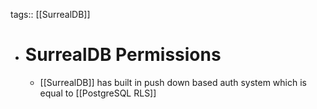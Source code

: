 tags:: [[SurrealDB]]

- # SurrealDB Permissions
	- [[SurrealDB]] has built in push down based auth system which is equal to [[PostgreSQL RLS]]